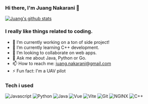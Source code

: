 ### Hi there, I'm Juang Nakarani 👋

[![Juang's github stats](https://github-readme-stats.vercel.app/api?username=juangnakarani)](https://github.com/juangnakarani/juangnakarani)


<!--
**juangnakarani/juangnakarani** is a ✨ _special_ ✨ repository because its `README.md` (this file) appears on your GitHub profile.
-->

### I really like things related to coding.

- 🔭 I’m currently working on a ton of side project!
- 🌱 I’m currently learning C++ development.
- 👯 I’m looking to collaborate on web apps.
- 💬 Ask me about Java, Python or Go.
- 📫 How to reach me: juang.nakarani@gmail.com
- ⚡ Fun fact: I'm a UAV pilot


### Tech i used

![Javascript](https://img.shields.io/badge/JavaScript-323330?style=for-the-badge&logo=javascript&logoColor=F7DF1E)
![Python](https://img.shields.io/badge/python-3670A0?style=for-the-badge&logo=python&logoColor=ffdd54)
![Java](https://img.shields.io/badge/Java-ED8B00?style=for-the-badge&logo=java&logoColor=white)
![Vue](https://img.shields.io/badge/Vue.js-35495E?style=for-the-badge&logo=vuedotjs&logoColor=4FC08D)
![Vite](https://img.shields.io/badge/Vite-B73BFE?style=for-the-badge&logo=vite&logoColor=FFD62E)
![Git](https://img.shields.io/badge/Git-F05032?style=for-the-badge&logo=git&logoColor=white)
![NGINX](https://img.shields.io/badge/Nginx-009639?style=for-the-badge&logo=nginx&logoColor=white)
![C++](https://img.shields.io/badge/-C++-blue?style=for-the-badge&logo=cplusplus)

